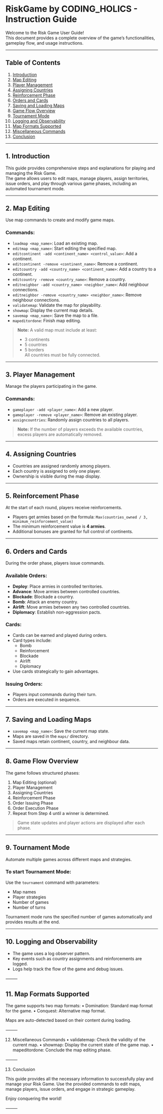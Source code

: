 # RiskGame by CODING_HOLICS - Instruction Guide

Welcome to the Risk Game User Guide!  
This document provides a complete overview of the game’s functionalities, gameplay flow, and usage instructions.

---

## Table of Contents

1. [Introduction](#1-introduction)  
2. [Map Editing](#2-map-editing)  
3. [Player Management](#3-player-management)  
4. [Assigning Countries](#4-assigning-countries)  
5. [Reinforcement Phase](#5-reinforcement-phase)  
6. [Orders and Cards](#6-orders-and-cards)  
7. [Saving and Loading Maps](#7-saving-and-loading-maps)  
8. [Game Flow Overview](#8-game-flow-overview)  
9. [Tournament Mode](#9-tournament-mode)  
10. [Logging and Observability](#10-logging-and-observability)  
11. [Map Formats Supported](#11-map-formats-supported)  
12. [Miscellaneous Commands](#12-miscellaneous-commands)  
13. [Conclusion](#13-conclusion)  

---

## 1. Introduction

This guide provides comprehensive steps and explanations for playing and managing the Risk Game.  
The game allows users to edit maps, manage players, assign territories, issue orders, and play through various game phases, including an automated tournament mode.

---

## 2. Map Editing

Use map commands to create and modify game maps.

### Commands:

- `loadmap <map_name>`: Load an existing map.
- `editmap <map_name>`: Start editing the specified map.
- `editcontinent -add <continent_name> <control_value>`: Add a continent.
- `editcontinent -remove <continent_name>`: Remove a continent.
- `editcountry -add <country_name> <continent_name>`: Add a country to a continent.
- `editcountry -remove <country_name>`: Remove a country.
- `editneighbor -add <country_name> <neighbor_name>`: Add neighbour connections.
- `editneighbor -remove <country_name> <neighbor_name>`: Remove neighbour connections.
- `validatemap`: Validate the map for playability.
- `showmap`: Display the current map details.
- `savemap <map_name>`: Save the map to a file.
- `mapeditordone`: Finish map editing.

> **Note:** A valid map must include at least:
> - 3 continents
> - 5 countries
> - 5 borders  
> All countries must be fully connected.

---

## 3. Player Management

Manage the players participating in the game.

### Commands:

- `gameplayer -add <player_name>`: Add a new player.
- `gameplayer -remove <player_name>`: Remove an existing player.
- `assigncountries`: Randomly assign countries to all players.

> **Note:** If the number of players exceeds the available countries, excess players are automatically removed.

---

## 4. Assigning Countries

- Countries are assigned randomly among players.
- Each country is assigned to only one player.
- Ownership is visible during the map display.

---

## 5. Reinforcement Phase

At the start of each round, players receive reinforcements.

- Players get armies based on the formula:  `Max(countries_owned / 3, minimum_reinforcement_value)`
- The minimum reinforcement value is **4 armies**.
- Additional bonuses are granted for full control of continents.

---

## 6. Orders and Cards

During the order phase, players issue commands.

### Available Orders:

- **Deploy**: Place armies in controlled territories.
- **Advance**: Move armies between controlled countries.
- **Blockade**: Blockade a country.
- **Bomb**: Attack an enemy country.
- **Airlift**: Move armies between any two controlled countries.
- **Diplomacy**: Establish non-aggression pacts.

### Cards:

- Cards can be earned and played during orders.
- Card types include:
  - Bomb
  - Reinforcement
  - Blockade
  - Airlift
  - Diplomacy
- Use cards strategically to gain advantages.

### Issuing Orders:

- Players input commands during their turn.
- Orders are executed in sequence.

---

## 7. Saving and Loading Maps

- `savemap <map_name>`: Save the current map state.
- Maps are saved in the `maps/` directory.
- Saved maps retain continent, country, and neighbour data.

---

## 8. Game Flow Overview

The game follows structured phases:

1. Map Editing (optional)
2. Player Management
3. Assigning Countries
4. Reinforcement Phase
5. Order Issuing Phase
6. Order Execution Phase
7. Repeat from Step 4 until a winner is determined.

> Game state updates and player actions are displayed after each phase.

---

## 9. Tournament Mode

Automate multiple games across different maps and strategies.

### To start Tournament Mode:

Use the `tournament` command with parameters:
- Map names
- Player strategies
- Number of games
- Number of turns

Tournament mode runs the specified number of games automatically and provides results at the end.

---

## 10. Logging and Observability

- The game uses a log observer pattern.
- Key events such as country assignments and reinforcements are logged.
- Logs help track the flow of the game and debug issues.

⸻

## 11. Map Formats Supported

The game supports two map formats:
	•	Domination: Standard map format for the game.
	•	Conquest: Alternative map format.

Maps are auto-detected based on their content during loading.

⸻

12. Miscellaneous Commands
	•	validatemap: Check the validity of the current map.
	•	showmap: Display the current state of the game map.
	•	mapeditordone: Conclude the map editing phase.

⸻

13. Conclusion

This guide provides all the necessary information to successfully play and manage your Risk Game.
Use the provided commands to edit maps, manage players, issue orders, and engage in strategic gameplay.

Enjoy conquering the world!

⸻
